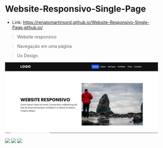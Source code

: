 
  # Website-Responsivo-Single-Page
  
  * Link: https://renatomartinsxrd.github.io/Website-Responsivo-Single-Page.github.io/
  
  > Website responsivo
  
  > Navegação em uma página
  
  > Ux Design
  
  ![](img/print-desktop.JPG)
  
  <img src="https://github.com/RenatoMartinsXrd/Website-Responsivo-Single-Page.github.io/blob/master/img/print-desktop.JPG">
  

  <img src="https://github.com/RenatoMartinsXrd/Website-Responsivo-Single-Page.github.io/blob/master/img/print-mobile.JPG">
  <img src="https://github.com/RenatoMartinsXrd/Website-Responsivo-Single-Page.github.io/blob/master/img/print-mobile-2.JPG">

  
  
 

